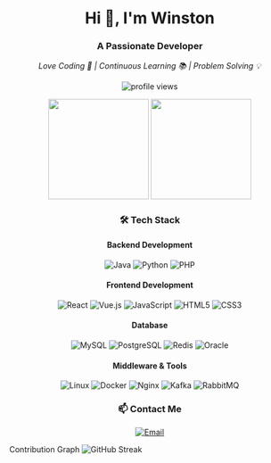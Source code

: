 <h1 align="center">Hi 👋, I'm Winston</h1>
<h3 align="center">A Passionate Developer</h3>

<!-- Personal Slogan -->
<p align="center">
  <em>Love Coding 🚀 | Continuous Learning 📚 | Problem Solving 💡</em>
</p>

<!-- Profile Views Counter -->
<p align="center">
  <img src="https://komarev.com/ghpvc/?username=WinstonSolutions&label=Profile%20Views&color=0e75b6&style=flat" alt="profile views" />
</p>

<!-- GitHub Stats -->
<div align="center">
  <img height="180em" src="https://github-readme-stats.vercel.app/api?username=WinstonSolutions&show_icons=true&theme=radical&include_all_commits=true&count_private=true"/>
  <img height="180em" src="https://github-readme-stats.vercel.app/api/top-langs/?username=WinstonSolutions&layout=compact&langs_count=7&theme=radical"/>
</div>

<!-- Tech Stack -->
<h3 align="center">🛠 Tech Stack</h3>

<h4 align="center">Backend Development</h4>
<p align="center">
  <img src="https://img.shields.io/badge/Java-ED8B00?style=for-the-badge&logo=java&logoColor=white" alt="Java"/>
  <img src="https://img.shields.io/badge/Python-3776AB?style=for-the-badge&logo=python&logoColor=white" alt="Python"/>
  <img src="https://img.shields.io/badge/PHP-777BB4?style=for-the-badge&logo=php&logoColor=white" alt="PHP"/>
</p>

<h4 align="center">Frontend Development</h4>
<p align="center">
  <img src="https://img.shields.io/badge/React-61DAFB?style=for-the-badge&logo=react&logoColor=white" alt="React">  
  <img src="https://img.shields.io/badge/Vue.js-35495E?style=for-the-badge&logo=vue.js&logoColor=4FC08D" alt="Vue.js"/>
  <img src="https://img.shields.io/badge/JavaScript-F7DF1E?style=for-the-badge&logo=javascript&logoColor=black" alt="JavaScript"/>
  <img src="https://img.shields.io/badge/HTML5-E34F26?style=for-the-badge&logo=html5&logoColor=white" alt="HTML5"/>
  <img src="https://img.shields.io/badge/CSS3-1572B6?style=for-the-badge&logo=css3&logoColor=white" alt="CSS3"/>
  
</p>

<h4 align="center">Database</h4>
<p align="center">
  <img src="https://img.shields.io/badge/MySQL-00000F?style=for-the-badge&logo=mysql&logoColor=white" alt="MySQL"/>
  <img src="https://img.shields.io/badge/PostgreSQL-316192?style=for-the-badge&logo=postgresql&logoColor=white" alt="PostgreSQL"/>
  <img src="https://img.shields.io/badge/Redis-DC382D?style=for-the-badge&logo=redis&logoColor=white" alt="Redis"/>
  <img src="https://img.shields.io/badge/Oracle-F80000?style=for-the-badge&logo=oracle&logoColor=white" alt="Oracle"/>
</p>

<h4 align="center">Middleware & Tools</h4>
<p align="center">
  <img src="https://img.shields.io/badge/Linux-FCC624?style=for-the-badge&logo=linux&logoColor=black" alt="Linux">
  <img src="https://img.shields.io/badge/Docker-2496ED?style=for-the-badge&logo=docker&logoColor=white" alt="Docker"/>
  <img src="https://img.shields.io/badge/Nginx-009639?style=for-the-badge&logo=nginx&logoColor=white" alt="Nginx"/>
  <img src="https://img.shields.io/badge/Apache_Kafka-231F20?style=for-the-badge&logo=apache-kafka&logoColor=white" alt="Kafka"/>
  <img src="https://img.shields.io/badge/RabbitMQ-FF6600?style=for-the-badge&logo=rabbitmq&logoColor=white" alt="RabbitMQ"/>
</p>

<!-- Contact Information -->
<h3 align="center">📫 Contact Me</h3>
<p align="center">
  <a href="mailto:winstonzhaotech@gmail.com">
    <img src="https://img.shields.io/badge/Email-D14836?style=for-the-badge&logo=gmail&logoColor=white" alt="Email"/>
  </a>
  <!-- Add other social media links here -->
</p>

Contribution Graph
![GitHub Streak](https://github-readme-streak-stats.herokuapp.com/?user=WinstonSolutions&theme=radical)

<!-- <p align="center">
  <img src="https://github-readme-streak-stats.herokuapp.com/?user=WinstonSolutions&theme=radical" alt="GitHub Streak" />
</p> -->
